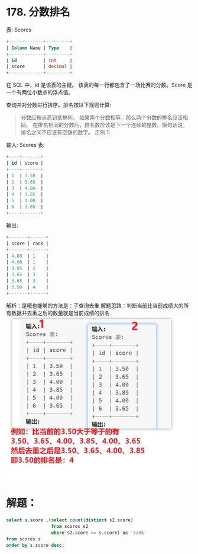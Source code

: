 # 178. 分数排名

表: Scores
```sql
+-------------+---------+
| Column Name | Type    |
+-------------+---------+
| id          | int     |
| score       | decimal |
+-------------+---------+
```
在 SQL 中，id 是该表的主键。
该表的每一行都包含了一场比赛的分数。Score 是一个有两位小数点的浮点值。
 

查询并对分数进行排序。排名按以下规则计算:

> 分数应按从高到低排列。
如果两个分数相等，那么两个分数的排名应该相同。
在排名相同的分数后，排名数应该是下一个连续的整数。换句话说，排名之间不应该有空缺的数字。
示例 1:

输入: 
Scores 表:
```sql
+----+-------+
| id | score |
+----+-------+
| 1  | 3.50  |
| 2  | 3.65  |
| 3  | 4.00  |
| 4  | 3.85  |
| 5  | 4.00  |
| 6  | 3.65  |
+----+-------+
```
输出: 
```sql
+-------+------+
| score | rank |
+-------+------+
| 4.00  | 1    |
| 4.00  | 1    |
| 3.85  | 2    |
| 3.65  | 3    |
| 3.65  | 3    |
| 3.50  | 4    |
+-------+------+
```
解析：是哦也能够的方法是：子查询去重
解题思路：判断当前比当前成绩大的所有数据并去重之后的数量就是当前成绩的排名
![输入图片说明](image/image.png)
# 解题：
```sql
select s.score ,(select count(distinct s2.score) 
                 from scores s2 
                 where s2.score >= s.score) as 'rank' 
from scores s 
order by s.score desc;
```